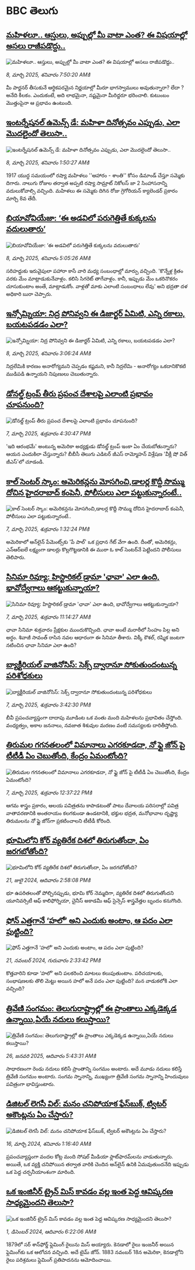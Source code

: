 # BBC తెలుగు## [మహిళలూ.. ఆస్తులు, అప్పుల్లో మీ వాటా ఎంత? ఈ విషయాల్లో అసలు రాజీపడొద్దు..](https://www.bbc.com/telugu/articles/c778dzng63lo?at_campaign=githubrss)![మహిళలూ.. ఆస్తులు, అప్పుల్లో మీ వాటా ఎంత? ఈ విషయాల్లో అసలు రాజీపడొద్దు..](https://ichef.bbci.co.uk/ace/standard/240/cpsprodpb/adbc/live/52384670-fbef-11ef-8d0d-5f78d96d085a.jpg)_8, మార్చి 2025, శనివారం 7:50:20 AMకి_మీ పార్టనర్ తీసుకునే ఆర్థికపరమైన నిర్ణయాల్లో మీరూ భాగస్వాములు అవుతున్నారా? లేదా ? అనేది కీలకం. ఎందుకంటే, అది లాభమైనా, నష్టమైనా మీరిద్దరూ భరించాలి. కుటుంబం మొత్తంపైనా ఆ ప్రభావం ఉంటుంది.## [ఇంటర్నేషనల్ ఉమెన్స్ డే: మహిళా దినోత్సవం ఎప్పుడు, ఎలా మొదలైందో తెలుసా..](https://www.bbc.com/telugu/articles/cy9dn0w3jqdo?at_campaign=githubrss)![ఇంటర్నేషనల్ ఉమెన్స్ డే: మహిళా దినోత్సవం ఎప్పుడు, ఎలా మొదలైందో తెలుసా..](https://ichef.bbci.co.uk/ace/standard/240/cpsprodpb/4acd/live/04a96080-fbbb-11ef-acd7-17cb12e3218c.jpg)_8, మార్చి 2025, శనివారం 1:50:27 AMకి_1917 యుద్ధ సమయంలో రష్యా మహిళలు ''ఆహారం - శాంతి'' కోసం డిమాండ్ చేస్తూ సమ్మెకు దిగారు. నాలుగు రోజుల తర్వాత అప్పటి రష్యా సామ్రాట్ నికోలస్ జా 2 సింహాసనాన్ని వదులుకోవాల్సి వచ్చింది. మహిళలు ఈ సమ్మెకు దిగిన రోజు గ్రెగోరియన్ క్యాలెండర్ ప్రకారం మార్చి 8వ తేదీ.## [బియావోవియేజా: ‘ఈ అడవిలో పరుగెత్తితే కుక్కలను వదులుతారు’](https://www.bbc.com/telugu/articles/ckg12l50rr0o?at_campaign=githubrss)![బియావోవియేజా: ‘ఈ అడవిలో పరుగెత్తితే కుక్కలను వదులుతారు’](https://ichef.bbci.co.uk/ace/standard/240/cpsprodpb/4797/live/a9e5e080-fb68-11ef-8c03-7dfdbeeb2526.jpg)_8, మార్చి 2025, శనివారం 5:05:26 AMకి_సరిహద్దుకు ఇరువైపులా పహారా కాసే వారి మధ్య సంబంధాల్లో మార్పు వచ్చింది. 'కొన్నేళ్ల క్రితం వరకు మేం మాట్లాడుకునేవాళ్లం. కలిసి సిగరెట్ తాగేవాళ్లం. కానీ, ఇప్పుడు మేం ఒకరినొకరం చూసుకుంటాం అంతే, మాట్లాడుకోం. వాళ్లతో మాకు ఎలాంటి సంబంధాలు లేవు' అని భద్రతా దళ అధికారి బురా చెప్పారు.## [ఇన్సోమ్నియా: నిద్ర పోనివ్వని ఈ డిజార్టర్ ఏమిటి, ఎన్ని రకాలు, బయటపడడం ఎలా?](https://www.bbc.com/telugu/articles/cj92w90z1d4o?at_campaign=githubrss)![ఇన్సోమ్నియా: నిద్ర పోనివ్వని ఈ డిజార్టర్ ఏమిటి, ఎన్ని రకాలు, బయటపడడం ఎలా?](https://ichef.bbci.co.uk/ace/standard/240/cpsprodpb/4746/live/d1ff9140-fbc9-11ef-a2c6-93e872fafe40.jpg)_8, మార్చి 2025, శనివారం 3:06:24 AMకి_నిద్రలేమికి కారణం అనారోగ్యమని చెప్పడం కష్టమని, కానీ నిద్రలేమి - అనారోగ్యం ఒకదానికొకటి ముడిపడి ఉన్నాయని నిపుణులు చెబుతున్నారు.## [డోనల్డ్ ట్రంప్ తీరు ప్రపంచ దేశాలపై ఎలాంటి ప్రభావం చూపనుంది?](https://www.bbc.com/telugu/articles/czx70vzq70ko?at_campaign=githubrss)![డోనల్డ్ ట్రంప్ తీరు ప్రపంచ దేశాలపై ఎలాంటి ప్రభావం చూపనుంది?](https://ichef.bbci.co.uk/ace/standard/240/cpsprodpb/669c/live/76dbcd00-fb70-11ef-9e61-71ee71f26eb1.jpg)_7, మార్చి 2025, శుక్రవారం 4:30:47 PMకి_'ఇది ఆరంభమే' అంటున్న అమెరికా అధ్యక్షుడు డోనల్డ్ ట్రంప్ ఇంకా ఏం చేయబోతున్నారు? ఆయన ఎందుకిలా చేస్తున్నారు? బీబీసీ తెలుగు ఎడిటర్ జీఎస్ రామ్మోహన్ విశ్లేషణ 'వీక్లీ షో విత్ జీఎస్'లో చూడండి.## [కాల్ సెంటర్ స్కాం: అమెరికన్లను మోసగించి,డాలర్ల కొద్దీ సొమ్ము దోచిన హైదరాబాద్ కంపెనీ, పోలీసులు ఎలా పట్టుకున్నారంటే..](https://www.bbc.com/telugu/articles/cn9v5lj8jjdo?at_campaign=githubrss)![కాల్ సెంటర్ స్కాం: అమెరికన్లను మోసగించి,డాలర్ల కొద్దీ సొమ్ము దోచిన హైదరాబాద్ కంపెనీ, పోలీసులు ఎలా పట్టుకున్నారంటే..](https://ichef.bbci.co.uk/ace/standard/240/cpsprodpb/df77/live/09e7bb50-fb4d-11ef-9527-2f65ae2e80f4.png)_7, మార్చి 2025, శుక్రవారం 1:32:24 PMకి_అమెరికాలో ఆన్‌లైన్ పేమెంట్స్‌కు 'పే పాల్' ఒక ప్రధాన గేట్ వేగా ఉంది. దీంతో, అమెరికన్లు, ఎన్ఆర్ఐలే లక్ష్యంగా డాలర్లు కొల్లగొట్టడానికి ఈ ముఠా ఓ కాల్ సెంటర్‌నే పెట్టిందని పోలీసులు తెలిపారు.## [సినిమా రివ్యూ: హిస్టారికల్‌ డ్రామా 'ఛావా' ఎలా ఉంది, భావోద్వేగాలు ఆకట్టుకున్నాయా?](https://www.bbc.com/telugu/articles/c93n93l32l7o?at_campaign=githubrss)![సినిమా రివ్యూ: హిస్టారికల్‌ డ్రామా 'ఛావా' ఎలా ఉంది, భావోద్వేగాలు ఆకట్టుకున్నాయా?](https://ichef.bbci.co.uk/ace/standard/240/cpsprodpb/c622/live/81735c60-fb3e-11ef-aebe-31d55a7a4a12.jpg)_7, మార్చి 2025, శుక్రవారం 11:14:27 AMకి_ఛావా సినిమా శుక్రవారం ప్రేక్షకుల ముందుకొచ్చింది. ఛావా అంటే మరాఠీలో సింహం పిల్ల అని అర్ధం. శివాజీ సావంత్‌ రాసిన నవల ఆధారంగా ఈ సినిమా తీశారు. విక్కీ కౌశల్, రష్మిక జంటగా నటించిన  ఛావా సినిమా ఎలా ఉంది?## [బ్యాక్టీరియల్ వాజినోసిస్‌: సెక్స్ ద్వారానూ సోకుతుందంటున్న పరిశోధకులు ](https://www.bbc.com/telugu/articles/czdnj1m64dpo?at_campaign=githubrss)![బ్యాక్టీరియల్ వాజినోసిస్‌: సెక్స్ ద్వారానూ సోకుతుందంటున్న పరిశోధకులు ](https://ichef.bbci.co.uk/ace/standard/240/cpsprodpb/dddd/live/48e74410-fb61-11ef-8c03-7dfdbeeb2526.jpg)_7, మార్చి 2025, శుక్రవారం 3:42:30 PMకి_బీవీ ప్రపంచవ్యాప్తంగా దాదాపు మూడింట ఒక వంతు మంది మహిళలను ప్రభావితం చేస్తోంది. వంధ్యత్వం, అకాల జననాలు, నవజాత శిశువుల మరణం వంటి సమస్యలకు దారితీస్తోంది.## [తిరుమల గగనతలంలో విమానాలు ఎగరకూడదా, నో ఫ్లై జోన్ పై టీటీడీ ఏం చెబుతోంది, కేంద్రం ఏమంటోంది?](https://www.bbc.com/telugu/articles/cdrxkn0rzg6o?at_campaign=githubrss)![తిరుమల గగనతలంలో విమానాలు ఎగరకూడదా, నో ఫ్లై జోన్ పై టీటీడీ ఏం చెబుతోంది, కేంద్రం ఏమంటోంది?](https://ichef.bbci.co.uk/ace/standard/240/cpsprodpb/83c4/live/5667c830-faa3-11ef-9e61-71ee71f26eb1.jpg)_7, మార్చి 2025, శుక్రవారం 12:37:22 PMకి_ఆగమ శాస్త్రం ప్రకారం, ఆలయ పవిత్రతను కాపాడటంతో పాటు దేవాలయ పరిసరాల్లో పవిత్ర వాతావరణానికి అంతరాయం కలగకుండా ఉండటానికి, భక్తుల భద్రత, మనోభావాల దృష్ట్యా తిరుమలను నో ఫ్లై జోన్‌గా ప్రకటించాలని టీటీడీ కోరింది.## [భూమిలోని కోర్ వ్యతిరేక దిశలో తిరుగుతోందా, ఏం జరగబోతోంది?](https://www.bbc.com/telugu/articles/crgr7rnd7g4o?at_campaign=githubrss)![భూమిలోని కోర్ వ్యతిరేక దిశలో తిరుగుతోందా, ఏం జరగబోతోంది?](https://ichef.bbci.co.uk/ace/standard/240/cpsprodpb/cc28/live/4457bc00-3ec3-11ef-b2f4-77406157b906.jpg)_21, జులై 2024, ఆదివారం 2:58:08 PMకి_భూ ఉపరితలంతో పోల్చినప్పుడు, భూమి కోర్ నెమ్మదిగా, వ్యతిరేక దిశలో తిరుగుతోందని యూనివర్సిటీ ఆఫ్ కాలిఫోర్నియా, చైనీస్ అకాడమీ ఆఫ్ సైన్సెస్‌ శాస్త్రవేత్తల బృందం కనుగొంది.## [ఫోన్ ఎత్తగానే ‘హలో’ అని ఎందుకు అంటాం, ఆ పదం ఎలా పుట్టింది?](https://www.bbc.com/telugu/articles/cgj7x7gdjq4o?at_campaign=githubrss)![ఫోన్ ఎత్తగానే ‘హలో’ అని ఎందుకు అంటాం, ఆ పదం ఎలా పుట్టింది?](https://ichef.bbci.co.uk/ace/standard/240/cpsprodpb/0618/live/7a20ebb0-a807-11ef-b21e-5359bd56d02f.jpg)_21, నవంబర్ 2024, గురువారం 2:33:42 PMకి_కొత్తవారిని కూడా ‘హలో’ అని పలకరించి మాటలు కలుపుతుంటాం.  పరిచయాలకు, సంభాషణలకు తొలి మెట్టు అయిన హలో అనే పదం ఎలా పుట్టింది? మన వాడుకలోకి ఎలా వచ్చింది?## [త్రివేణి సంగమం: తెలుగురాష్ట్రాల్లో ఈ ప్రాంతాలు ఎక్కడెక్కడ ఉన్నాయి,ఏయే నదులు కలుస్తాయి? ](https://www.bbc.com/telugu/articles/cz7elrr17jeo?at_campaign=githubrss)![త్రివేణి సంగమం: తెలుగురాష్ట్రాల్లో ఈ ప్రాంతాలు ఎక్కడెక్కడ ఉన్నాయి,ఏయే నదులు కలుస్తాయి? ](https://ichef.bbci.co.uk/ace/standard/240/cpsprodpb/9dad/live/7f50e780-da42-11ef-a37f-eba91255dc3d.jpg)_26, జనవరి 2025, ఆదివారం 5:43:31 AMకి_సాధారణంగా రెండు నదులు కలిసే ప్రాంతాన్ని సంగమం అంటారు. అదే మూడు నదులు కలిస్తే త్రివేణి సంగమం అంటారు. సంగమ స్నానాన్ని, ముఖ్యంగా త్రివేణి సంగమ స్నానాన్ని హిందువులు పవిత్రంగా భావిస్తుంటారు.## [డిజిటల్ లెగసీ విల్: మనం చనిపోయాక ఫేస్‌బుక్, ట్విటర్‌ అకౌంట్లను ఏం చేస్తారు?](https://www.bbc.com/telugu/articles/cx0zl1qeyq2o?at_campaign=githubrss)![డిజిటల్ లెగసీ విల్: మనం చనిపోయాక ఫేస్‌బుక్, ట్విటర్‌ అకౌంట్లను ఏం చేస్తారు?](https://ichef.bbci.co.uk/ace/standard/240/cpsprodpb/bea2/live/2323ffd0-e2d4-11ee-9410-0f893255c2a0.jpg)_16, మార్చి 2024, శనివారం 1:16:40 AMకి_ప్రపంచవ్యాప్తంగా వందల కోట్ల మంది సోషల్ మీడియా ఫ్లాట్‌ఫారమ్‌లను వాడుతున్నారు. అయితే, ఒక వ్యక్తి చనిపోయిన తర్వాత వారికి చెందిన ఆన్‌లైన్ ఉనికి ఏమవుతుందనేది ఇప్పుడు ఒక పెద్ద చర్చనీయాంశంగా మారింది.## [ఒక ఇంజినీర్ ట్రైన్ మిస్ కావడం వల్ల ఇంత పెద్ద ఆవిష్కరణ సాధ్యమైందని తెలుసా?](https://www.bbc.com/telugu/articles/c774y4mdrgdo?at_campaign=githubrss)![ఒక ఇంజినీర్ ట్రైన్ మిస్ కావడం వల్ల ఇంత పెద్ద ఆవిష్కరణ సాధ్యమైందని తెలుసా?](https://ichef.bbci.co.uk/ace/standard/240/cpsprodpb/d07c/live/d2f92490-ab19-11ef-8264-5f9791599833.jpg)_1, డిసెంబర్ 2024, ఆదివారం 6:22:06 AMకి_1879లో సర్ శాన్‌ఫోర్డ్ ఫ్లెమింగ్ రైలును మిస్ అయ్యారు. కెనడాలో రైలు ఇంజనీర్ అయిన ఫ్లెమింగ్‌కు ఒక ఆలోచన వచ్చింది. అదే టైమ్ జోన్‌. 
1883 నవంబర్ 18న అమెరికా, కెనడాల్లోని రైలు పరిశ్రమలు ఫ్లెమింగ్ ప్రతిపాదనను ఆమోదించాయి.